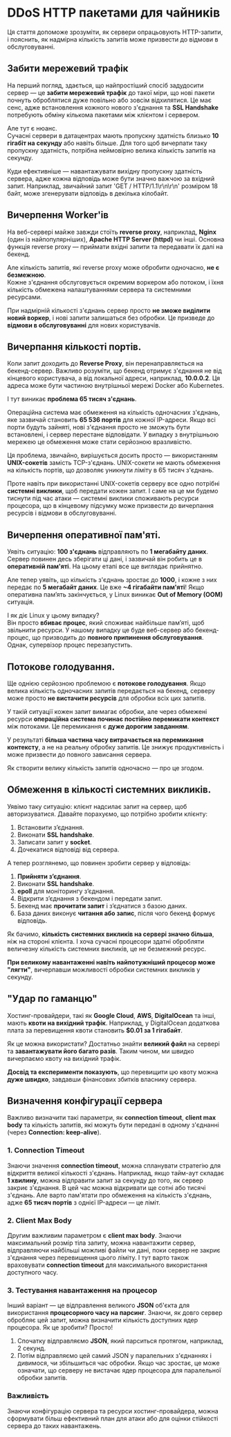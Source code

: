 # DDoS HTTP пакетами для чайників

Ця стаття допоможе зрозуміти, як сервери опрацьовують HTTP-запити, і пояснить, як надмірна кількість запитів може призвести до відмови в обслуговуванні.


## Забити мережевий трафік
На перший погляд, здається, що найпростіший спосіб задудосити сервер — це **забити мережевий трафік** до такої міри, що нові пакети почнуть оброблятися дуже повільно або зовсім відхилятися. Це має сенс, адже встановлення кожного нового з'єднання та **SSL Handshake** потребують обміну кількома пакетами між клієнтом і сервером.  

Але тут є нюанс.  
Сучасні сервери в датацентрах мають пропускну здатність близько **10 гігабіт на секунду** або навіть більше. Для того щоб вичерпати таку пропускну здатність, потрібна неймовірно велика кількість запитів на секунду.  

Куди ефективніше — навантажувати вихідну пропускну здатність сервера, адже кожна відповідь може бути значно важчою за вхідний запит. Наприклад, звичайний запит 'GET / HTTP/1.1\r\n\r\n' розміром 18 байт, може згенерувати відповідь в декілька кілобайт.

## Вичерпення Worker'ів
На веб-сервері майже завжди стоїть **reverse proxy**, наприклад, **Nginx** (один із найпопулярніших), **Apache HTTP Server (httpd)** чи інші. Основна функція reverse proxy — приймати вхідні запити та передавати їх далі на бекенд.  

Але кількість запитів, які reverse proxy може обробити одночасно, **не є безмежною**.  
Кожне з'єднання обслуговується окремим воркером або потоком, і їхня кількість обмежена налаштуваннями сервера та системними ресурсами.  

При надмірній кількості з'єднань сервер просто **не зможе виділити новий воркер**, і нові запити залишаться без обробки. Це призведе до **відмови в обслуговуванні** для нових користувачів.  


## Вичерпання кількості портів.
Коли запит доходить до **Reverse Proxy**, він перенаправляється на бекенд-сервер. Важливо розуміти, що бекенд отримує з'єднання не від кінцевого користувача, а від локальної адреси, наприклад, **10.0.0.2**. Ця адреса може бути частиною внутрішньої мережі Docker або Kubernetes.

І тут виникає **проблема 65 тисяч з'єднань**. 

Операційна система має обмеження на кількість одночасних з'єднань, яке зазвичай становить **65 536 портів** для кожної IP-адреси. Якщо всі порти будуть зайняті, нові з'єднання просто не зможуть бути встановлені, і сервер перестане відповідати. У випадку з внутрішньою мережею це обмеження може стати серйозною вразливістю.

Ця проблема, звичайно, вирішується досить просто — використанням **UNIX-сокетів** замість TCP-з'єднань. UNIX-сокети не мають обмеження на кількість портів, що дозволяє уникнути ліміту в 65 тисяч з'єднань.

Проте навіть при використанні UNIX-сокетів серверу все одно потрібні **системні виклики**, щоб передати кожен запит. І саме на це ми будемо тиснути під час атаки — системні виклики споживають ресурси процесора, що в кінцевому підсумку може призвести до вичерпання ресурсів і відмови в обслуговуванні.

## Вичерпення оперативної пам'яті.

Уявіть ситуацію: **100 з'єднань** відправляють по **1 мегабайту даних**. Сервер повинен десь зберігати ці дані, і зазвичай він робить це в **оперативній пам'яті**. На цьому етапі все ще виглядає прийнятно.

Але тепер уявіть, що кількість з'єднань зростає до **1000**, і кожне з них передає по **5 мегабайт даних**. Це вже **~4 гігабайти пам'яті**! Якщо оперативна пам’ять закінчується, у Linux виникає **Out of Memory (OOM)** ситуація.  

І як діє Linux у цьому випадку?  
Він просто **вбиває процес**, який споживає найбільше пам’яті, щоб звільнити ресурси. У нашому випадку це буде веб-сервер або бекенд-процес, що призводить до **повного припинення обслуговування**. Однак, супервізор процес перезапустить.

## Потокове голодування.
Ще однією серйозною проблемою є **потокове голодування**. Якщо велика кількість одночасних запитів передається на бекенд, серверу може просто **не вистачити ресурсів** для обробки всіх цих запитів.  

У такій ситуації кожен запит вимагає обробки, але через обмежені ресурси **операційна система починає постійно перемикати контекст** між потоками. Це перемикання є **дуже дорогим завданням**.

У результаті **більша частина часу витрачається на перемикання контексту**, а не на реальну обробку запитів. Це знижує продуктивність і може призвести до повного зависання сервера.  

Як створити велику кількість запитів одночасно — про це згодом.

## Обмеження в кількості системних викликів.
Уявімо таку ситуацію: клієнт надсилає запит на сервер, щоб авторизуватися. Давайте порахуємо, що потрібно зробити клієнту:  

1. Встановити з’єднання.  
2. Виконати **SSL handshake**.  
3. Записати запит у **socket**.  
4. Дочекатися відповіді від сервера.  

А тепер розглянемо, що повинен зробити сервер у відповідь:  

1. **Прийняти з’єднання**.  
2. Виконати **SSL handshake**.  
3. **epoll** для моніторингу з’єднання.  
4. Відкрити з’єднання з бекендом і передати запит.  
5. Бекенд має **прочитати запит** і з’єднатися з базою даних.  
6. База даних виконує **читання або запис**, після чого бекенд формує відповідь.  

Як бачимо, **кількість системних викликів на сервері значно більша**, ніж на стороні клієнта. І хоча сучасні процесори здатні обробляти величезну кількість системних викликів, це не безмежний ресурс.  

**При великому навантаженні навіть найпотужніший процесор може "лягти"**, вичерпавши можливості обробки системних викликів у секунду.  

## "Удар по гаманцю"
Хостинг-провайдери, такі як **Google Cloud**, **AWS**, **DigitalOcean** та інші, мають **квоти на вихідний трафік**. Наприклад, у DigitalOcean додаткова плата за перевищення квоти становить **$0.01 за 1 гігабайт**.  

Як це можна використати? Достатньо знайти **великий файл** на сервері та **завантажувати його багато разів**. Таким чином, ми швидко вичерпаємо квоту на вихідний трафік.  

**Досвід та експерименти показують**, що перевищити цю квоту можна **дуже швидко**, завдавши фінансових збитків власнику сервера.  

## Визначення конфігурації сервера
Важливо визначити такі параметри, як **connection timeout**, **client max body** та кількість запитів, які можуть бути передані в одному з'єднанні (через **Connection: keep-alive**).

### 1. Connection Timeout

Знаючи значення **connection timeout**, можна спланувати стратегію для відкриття великої кількості з'єднань. Наприклад, якщо тайм-аут складає **1 хвилину**, можна відправити запит за секунду до того, як сервер закриє з'єднання. В цей час можна відкривати ще сотні або тисячі з'єднань. Але варто пам'ятати про обмеження на кількість з'єднань, адже **65 тисяч портів** з однієї IP-адреси — це ліміт.

### 2. Client Max Body
Другим важливим параметром є **client max body**. Знаючи максимальний розмір тіла запиту, можна навантажити сервер, відправляючи найбільші можливі файли чи дані, поки сервер не закриє з'єднання через перевищення цього ліміту. І тут варто також враховувати **connection timeout** для максимального використання доступного часу.

### 3. Тестування навантаження на процесор
Інший варіант — це відправлення великого **JSON** об'єкта для використання **процесорного часу на парсинг**. Знаючи, як довго сервер обробляє цей запит, можна визначити кількість доступних ядер процесора. Як це зробити? Просто!

1. Спочатку відправляємо **JSON**, який парситься протягом, наприклад, 2 секунд.
2. Потім відправляємо цей самий JSON у паралельних з'єднаннях і дивимося, чи збільшиться час обробки. Якщо час зростає, це може означати, що серверу не вистачає ядер процесора для паралельної обробки запитів.

### Важливість
Знаючи конфігурацію сервера та ресурси хостинг-провайдера, можна сформувати більш ефективний план для атаки або для оцінки стійкості сервера до таких навантажень.
